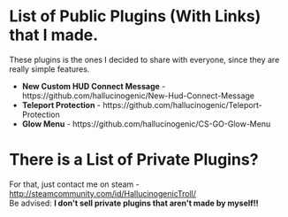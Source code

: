 # List of Public Plugins (With Links) that I made.

These plugins is the ones I decided to share with everyone, since they are really simple features.

<ul>
  <li> <b> New Custom HUD Connect Message</b> - https://github.com/hallucinogenic/New-Hud-Connect-Message</li>
  <li> <b> Teleport Protection</b> - https://github.com/hallucinogenic/Teleport-Protection</li>
  <li> <b> Glow Menu</b> - https://github.com/hallucinogenic/CS-GO-Glow-Menu</li>
</ul>

# There is a List of Private Plugins?

For that, just contact me on steam - http://steamcommunity.com/id/HallucinogenicTroll/
<br>Be advised: <b>I don't sell private plugins that aren't made by myself!!</b>
